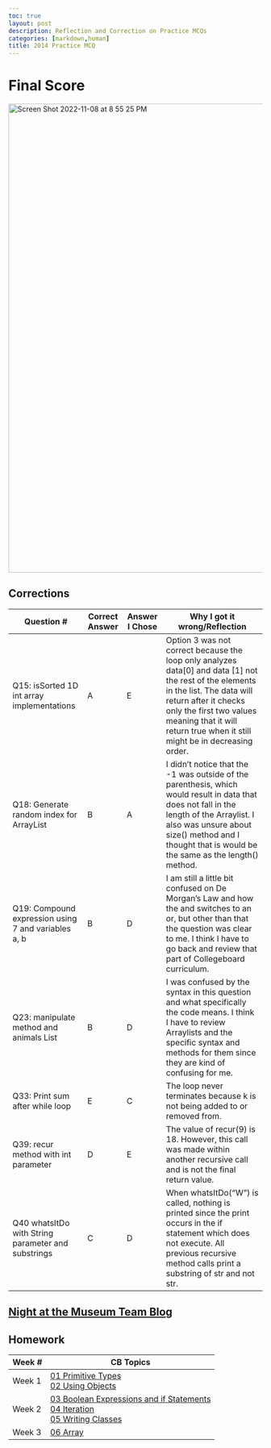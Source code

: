 ```yaml
---
toc: true
layout: post
description: Reflection and Correction on Practice MCQs
categories: [markdown,human]
title: 2014 Practice MCQ 
---
```

# Final Score
<img width="930" alt="Screen Shot 2022-11-08 at 8 55 25 PM" src="https://user-images.githubusercontent.com/89234851/200743149-8d8bd6ef-b1eb-4fb0-b056-9a87fdc002b3.png">



## Corrections

| Question # | Correct Answer | Answer I Chose | Why I got it wrong/Reflection |
|---|---|---|---|
| Q15: isSorted 1D int array implementations | A | E | Option 3 was not correct because the loop only analyzes data[0] and data [1] not the rest of the elements in the list. The data will return after it checks only the first two values meaning that it will return true when it still might be in decreasing order. |
| Q18: Generate random index for ArrayList | B | A | I didn’t notice that the -1 was outside of the parenthesis, which would result in data that does not fall in the length of the Arraylist. I also was unsure about size() method and I thought that is would be the same as the length() method. |
| Q19: Compound expression using 7 and variables a, b | B | D | I am still a little bit confused on De Morgan’s Law and how the and switches to an or, but other than that the question was clear to me. I think I have to go back and review that part of Collegeboard curriculum. |
| Q23: manipulate method and animals List | B | D | I was confused by the syntax in this question and what specifically the code means. I think I have to review Arraylists and the specific syntax and methods for them since they are kind of confusing for me. |
| Q33: Print sum after while loop | E | C | The loop never terminates because k is not being added to or removed from. |
| Q39: recur method with int parameter | D | E | The value of recur(9) is 18. However, this call was made within another recursive call and is not the final return value. |
| Q40 whatsItDo with String parameter and substrings | C | D | When whatsItDo(“W”) is called, nothing is printed since the print occurs in the if statement which does not execute. All previous recursive method calls print a substring of str and not str. |
  


## [Night at the Museum Team Blog](https://b-g101.github.io/BASE/data/reflection)





## Homework 

| Week # | CB Topics |
|---|---|
| Week 1 | [01 Primitive Types](https://b-g101.github.io/APCSA-BRIA/markdown/2022/10/16/primitives-notes.html) <br> [02 Using Objects](https://b-g101.github.io/APCSA-BRIA/jupyter/unit2/2022/10/17/objects-class.html) |
| Week 2 | [03 Boolean Expressions and if Statements](https://b-g101.github.io/APCSA-BRIA/jupyter/unit3/2022/10/18/boolean-expressions-class.html) <br> [04 Iteration](https://b-g101.github.io/APCSA-BRIA/2022/10/22/iteration.html) <br> [05 Writing Classes](https://b-g101.github.io/APCSA-BRIA/fastpages/notes/classes/2022/10/22/writing-classes.html)  |
| Week 3 | [06 Array](https://b-g101.github.io/APCSA-BRIA/jupyter/unit4/2022/10/10/array-list.html) |
